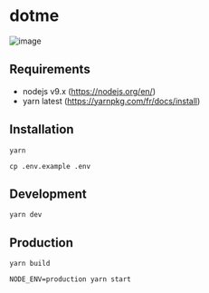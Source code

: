# dotme

![image](https://user-images.githubusercontent.com/582703/37285446-4ef5c76c-25ff-11e8-988f-eba08ebaca57.png)

## Requirements

* nodejs v9.x (https://nodejs.org/en/)
* yarn latest (https://yarnpkg.com/fr/docs/install)

## Installation

```
yarn
```

```
cp .env.example .env
```

## Development

```
yarn dev
```

## Production

```
yarn build
```

```
NODE_ENV=production yarn start
```
